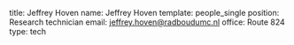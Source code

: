 title: Jeffrey Hoven
name: Jeffrey Hoven
template: people_single
position: Research technician
email: jeffrey.hoven@radboudumc.nl
office: Route 824
type: tech
